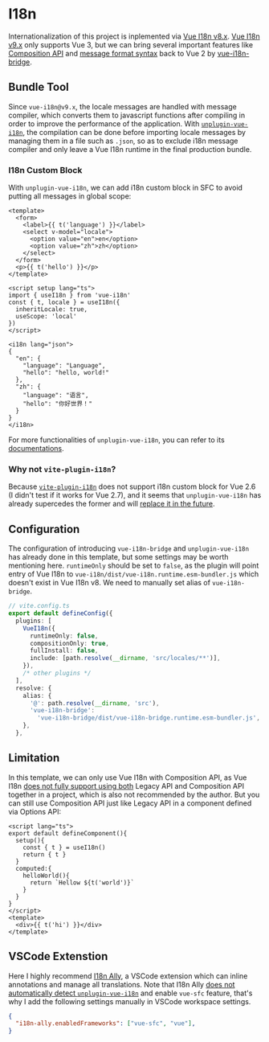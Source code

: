 # I18n

Internationalization of this project is inplemented via [Vue I18n v8.x](https://kazupon.github.io/vue-i18n/). [Vue I18n v9.x](https://vue-i18n.intlify.dev/) only supports Vue 3, but we can bring several important features like [Composition API](https://vue-i18n.intlify.dev/guide/advanced/composition.html#basic-usage) and [message format syntax](https://vue-i18n.intlify.dev/guide/essentials/syntax.html) back to Vue 2 by [vue-i18n-bridge](https://github.com/intlify/vue-i18n-next/tree/master/packages/vue-i18n-bridge).

## Bundle Tool

Since `vue-i18n@v9.x`, the locale messages are handled with message compiler, which converts them to javascript functions after compiling in order to improve the performance of the application. With [`unplugin-vue-i18n`](https://github.com/intlify/bundle-tools/tree/main/packages/unplugin-vue-i18n), the compilation can be done before importing locale messages by managing them in a file such as `.json`, so as to exclude i18n message compiler and only leave a Vue I18n runtime in the final production bundle.

### I18n Custom Block

With `unplugin-vue-i18n`, we can add i18n custom block in SFC to avoid putting all messages in global scope:

```vue
<template>
  <form>
    <label>{{ t('language') }}</label>
    <select v-model="locale">
      <option value="en">en</option>
      <option value="zh">zh</option>
    </select>
  </form>
  <p>{{ t('hello') }}</p>
</template>

<script setup lang="ts">
import { useI18n } from 'vue-i18n'
const { t, locale } = useI18n({
  inheritLocale: true,
  useScope: 'local'
})
</script>

<i18n lang="json">
{
  "en": {
    "language": "Language",
    "hello": "hello, world!"
  },
  "zh": {
    "language": "语言",
    "hello": "你好世界！"
  }
}
</i18n>
```

For more functionalities of `unplugin-vue-i18n`, you can refer to its [documentations](https://github.com/intlify/bundle-tools/blob/main/packages/unplugin-vue-i18n/README.md).

### Why not `vite-plugin-i18n`?

Because [`vite-plugin-i18n`](https://github.com/intlify/bundle-tools/tree/main/packages/vite-plugin-vue-i18n) does not support i18n custom block for Vue 2.6 (I didn't test if it works for Vue 2.7), and it seems that `unplugin-vue-i18n` has already supercedes the former and will [replace it in the future](https://github.com/intlify/bundle-tools/discussions/119#discussioncomment-2844192).

## Configuration

The configuration of introducing `vue-i18n-bridge` and `unplugin-vue-i18n` has already done in this template, but some settings may be worth mentioning here. `runtimeOnly` should be set to `false`, as the plugin will point entry of Vue I18n to `vue-i18n/dist/vue-i18n.runtime.esm-bundler.js` which doesn't exist in Vue I18n v8. We need to manually set alias of `vue-i18n-bridge`.

```ts
// vite.config.ts
export default defineConfig({
  plugins: [
    VueI18n({
      runtimeOnly: false,
      compositionOnly: true,
      fullInstall: false,
      include: [path.resolve(__dirname, 'src/locales/**')],
    }),
    /* other plugins */
  ],
  resolve: {
    alias: {
      '@': path.resolve(__dirname, 'src'),
      'vue-i18n-bridge':
        'vue-i18n-bridge/dist/vue-i18n-bridge.runtime.esm-bundler.js',
    },
  },
```

## Limitation
In this template, we can only use Vue I18n with Composition API, as Vue I18n [does not fully support using both](https://vue-i18n.intlify.dev/guide/migration/vue3.html#migration-to-composition-api-from-legacy-api) Legacy API and Composition API together in a project, which is also not recommended by the author. But you can still use Composition API just like Legacy API in a component defined via Options API:

```vue
<script lang="ts">
export default defineComponent(){
  setup(){
    const { t } = useI18n()
    return { t }
  }
  computed:{
    helloWorld(){
      return `Hellow ${t('world')}`
    }
  }
}
</script>
<template>
  <div>{{ t('hi') }}</div>
</template>
```

## VSCode Extenstion

Here I highly recommend [I18n Ally](https://github.com/lokalise/i18n-ally), a VSCode extension which can inline annotations and manage all translations. Note that I18n Ally [does not automatically detect `unplugin-vue-i18n`](https://github.com/lokalise/i18n-ally/issues/751) and enable `vue-sfc` feature, that's why I add the following settings manually in VSCode workspace settings.
```json
{
  "i18n-ally.enabledFrameworks": ["vue-sfc", "vue"],
}
```

